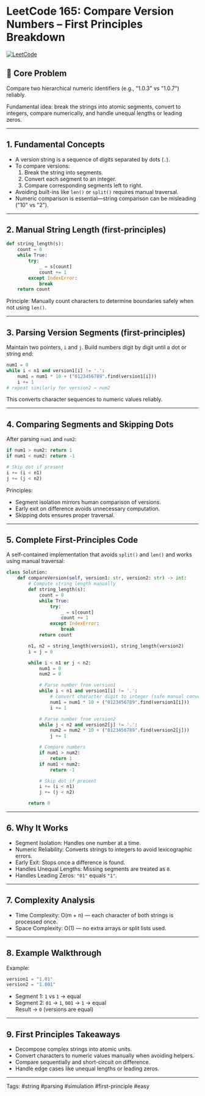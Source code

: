 # LeetCode 165: Compare Version Numbers – First Principles Breakdown

[![LeetCode](https://img.shields.io/badge/LeetCode-165-red)](https://leetcode.com/problems/compare-version-numbers/)

## 🧠 Core Problem

Compare two hierarchical numeric identifiers (e.g., "1.0.3" vs "1.0.7") reliably.

Fundamental idea: break the strings into atomic segments, convert to integers, compare numerically, and handle unequal lengths or leading zeros.

---

## 1. Fundamental Concepts

- A version string is a sequence of digits separated by dots (`.`).
- To compare versions:
  1. Break the string into segments.
  2. Convert each segment to an integer.
  3. Compare corresponding segments left to right.
- Avoiding built-ins like `len()` or `split()` requires manual traversal.
- Numeric comparison is essential—string comparison can be misleading ("10" vs "2").

---

## 2. Manual String Length (first-principles)

```python
def string_length(s):
    count = 0
    while True:
        try:
            _ = s[count]
            count += 1
        except IndexError:
            break
    return count
```

Principle: Manually count characters to determine boundaries safely when not using `len()`.

---

## 3. Parsing Version Segments (first-principles)

Maintain two pointers, `i` and `j`. Build numbers digit by digit until a dot or string end:

```python
num1 = 0
while i < n1 and version1[i] != '.':
    num1 = num1 * 10 + ("0123456789".find(version1[i]))
    i += 1
# repeat similarly for version2 → num2
```

This converts character sequences to numeric values reliably.

---

## 4. Comparing Segments and Skipping Dots

After parsing `num1` and `num2`:

```python
if num1 > num2: return 1
if num1 < num2: return -1

# Skip dot if present
i += (i < n1)
j += (j < n2)
```

Principles:
- Segment isolation mirrors human comparison of versions.
- Early exit on difference avoids unnecessary computation.
- Skipping dots ensures proper traversal.

---

## 5. Complete First-Principles Code

A self-contained implementation that avoids `split()` and `len()` and works using manual traversal:

```python
class Solution:
    def compareVersion(self, version1: str, version2: str) -> int:
        # Compute string length manually
        def string_length(s):
            count = 0
            while True:
                try:
                    _ = s[count]
                    count += 1
                except IndexError:
                    break
            return count

        n1, n2 = string_length(version1), string_length(version2)
        i = j = 0

        while i < n1 or j < n2:
            num1 = 0
            num2 = 0

            # Parse number from version1
            while i < n1 and version1[i] != '.':
                # convert character digit to integer (safe manual conversion)
                num1 = num1 * 10 + ("0123456789".find(version1[i]))
                i += 1

            # Parse number from version2
            while j < n2 and version2[j] != '.':
                num2 = num2 * 10 + ("0123456789".find(version2[j]))
                j += 1

            # Compare numbers
            if num1 > num2:
                return 1
            if num1 < num2:
                return -1

            # Skip dot if present
            i += (i < n1)
            j += (j < n2)

        return 0
```

---

## 6. Why It Works

- Segment Isolation: Handles one number at a time.
- Numeric Reliability: Converts strings to integers to avoid lexicographic errors.
- Early Exit: Stops once a difference is found.
- Handles Unequal Lengths: Missing segments are treated as `0`.
- Handles Leading Zeros: `"01"` equals `"1"`.

---

## 7. Complexity Analysis

- Time Complexity: O(m + n) — each character of both strings is processed once.
- Space Complexity: O(1) — no extra arrays or split lists used.

---

## 8. Example Walkthrough

Example:
```python
version1 = "1.01"
version2 = "1.001"
```

- Segment 1: `1` vs `1` → equal  
- Segment 2: `01` → `1`, `001` → `1` → equal  
Result → `0` (versions are equal)

---

## 9. First Principles Takeaways

- Decompose complex strings into atomic units.
- Convert characters to numeric values manually when avoiding helpers.
- Compare sequentially and short-circuit on difference.
- Handle edge cases like unequal lengths or leading zeros.

---

Tags: #string #parsing #simulation #first-principle #easy
